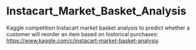 # Instacart_Market_Basket_Analysis
Kaggle competition Instacart market basket analysis to predict whether a customer will reorder an item based on historical purchases: https://www.kaggle.com/c/instacart-market-basket-analysis 
